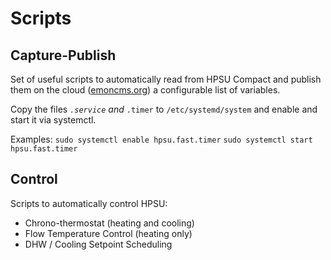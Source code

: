 # Scripts

## Capture-Publish

Set of useful scripts to automatically read from HPSU Compact and publish them on the cloud ([emoncms.org](http://emoncms.org)) a configurable list of variables.

Copy the files
<code>*.service</code> and
<code>*.timer</code>
to
<code>/etc/systemd/system</code>
and enable and start it via systemctl.

Examples:
<code>sudo systemctl enable hpsu.fast.timer</code>
<code>sudo systemctl start hpsu.fast.timer</code>

## Control

Scripts to automatically control HPSU:
* Chrono-thermostat (heating and cooling)
* Flow Temperature Control (heating only)
* DHW / Cooling Setpoint Scheduling
